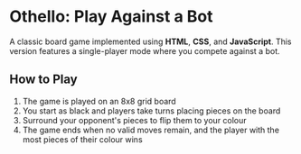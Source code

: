 # Othello: Play Against a Bot

A classic board game implemented using **HTML**, **CSS**, and **JavaScript**. This version features a single-player mode where you compete against a bot.

## How to Play

1. The game is played on an 8x8 grid board
2. You start as black and players take turns placing pieces on the board
3. Surround your opponent's pieces to flip them to your colour
4. The game ends when no valid moves remain, and the player with the most pieces of their colour wins
